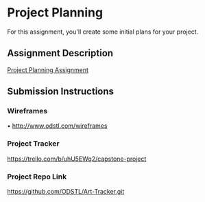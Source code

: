 # Project Planning
For this assignment, you'll create some initial plans for your project.

## Assignment Description
[Project Planning Assignment](https://education.launchcode.org/liftoff/modules/assignments/project-planning)

## Submission Instructions

### Wireframes

• http://www.odstl.com/wireframes

### Project Tracker

https://trello.com/b/uhU5EWq2/capstone-project

### Project Repo Link

https://github.com/ODSTL/Art-Tracker.git
